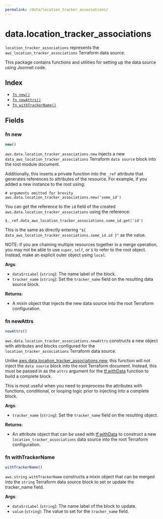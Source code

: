 ```yaml
---
permalink: /data/location_tracker_associations/
---
```


# data.location_tracker_associations

`location_tracker_associations` represents the `aws_location_tracker_associations` Terraform data source.



This package contains functions and utilities for setting up the data source using Jsonnet code.


## Index

* [`fn new()`](#fn-new)
* [`fn newAttrs()`](#fn-newattrs)
* [`fn withTrackerName()`](#fn-withtrackername)

## Fields

### fn new

```ts
new()
```


`aws.data.location_tracker_associations.new` injects a new `data_aws_location_tracker_associations` Terraform `data source`
block into the root module document.

Additionally, this inserts a private function into the `_ref` attribute that generates references to attributes of the
resource. For example, if you added a new instance to the root using:

    # arguments omitted for brevity
    aws.data.location_tracker_associations.new('some_id')

You can get the reference to the `id` field of the created `aws.data.location_tracker_associations` using the reference:

    $._ref.data_aws_location_tracker_associations.some_id.get('id')

This is the same as directly entering `"${ data_aws_location_tracker_associations.some_id.id }"` as the value.

NOTE: if you are chaining multiple resources together in a merge operation, you may not be able to use `super`, `self`,
or `$` to refer to the root object. Instead, make an explicit outer object using `local`.

**Args**:
  - `dataSrcLabel` (`string`): The name label of the block.
  - `tracker_name` (`string`): Set the `tracker_name` field on the resulting data source block.

**Returns**:
- A mixin object that injects the new data source into the root Terraform configuration.


### fn newAttrs

```ts
newAttrs()
```


`aws.data.location_tracker_associations.newAttrs` constructs a new object with attributes and blocks configured for the `location_tracker_associations`
Terraform data source.

Unlike [aws.data.location_tracker_associations.new](#fn-new), this function will not inject the `data source`
block into the root Terraform document. Instead, this must be passed in as the `attrs` argument for the
[tf.withData](https://github.com/tf-libsonnet/core/tree/main/docs#fn-withdata) function to build a complete block.

This is most useful when you need to preprocess the attributes with functions, conditional, or looping logic prior to
injecting into a complete block.

**Args**:
  - `tracker_name` (`string`): Set the `tracker_name` field on the resulting object.

**Returns**:
  - An attribute object that can be used with [tf.withData](https://github.com/tf-libsonnet/core/tree/main/docs#fn-withdata) to construct a new `location_tracker_associations` data source into the root Terraform configuration.


### fn withTrackerName

```ts
withTrackerName()
```

`aws.string.withTrackerName` constructs a mixin object that can be merged into the `string`
Terraform data source block to set or update the tracker_name field.



**Args**:
  - `dataSrcLabel` (`string`): The name label of the block to update.
  - `value` (`string`): The value to set for the `tracker_name` field.

